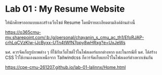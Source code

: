 # Lab 01 : My Resume Website

ให้นักศึกษาออกแบบและสร้างเว็บไซต์ Resume โดยมีรายละเอียดตามลิงค์ด้านล่างนี้

https://o365cmu-my.sharepoint.com/:b:/g/personal/chayanin_s_cmu_ac_th1/EfoRJAP-crhLqCVzKlw-jJcByxx-UTn4tWfN7ppy8wHRxg?e=UxJeWs

นศ. ควรจัดเก็บรูปภาพต่าง ๆ ที่ใช้กับเว็บไซต์ไว้ในโฟลเดอร์แยกต่างหาก และในกรณีที่ นศ. ได้สร้าง CSS ไว้ใช้งานเองนอกเหนือจาก Tailwindcss ก็ควรจัดเก็บแยกไว้ในโฟลเดอร์ต่างหากเช่นกัน

https://cpe-cmu-261207.github.io/lab-01-lalinnx/Home.html
